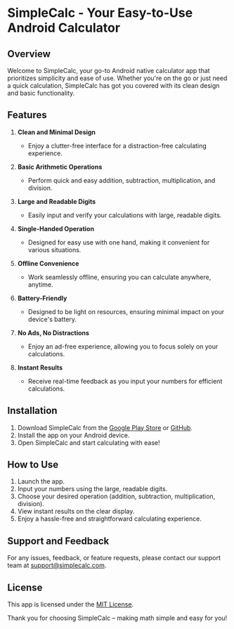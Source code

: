 # SimpleCalc - Your Easy-to-Use Android Calculator

## Overview

Welcome to SimpleCalc, your go-to Android native calculator app that prioritizes simplicity and ease of use. Whether you're on the go or just need a quick calculation, SimpleCalc has got you covered with its clean design and basic functionality.

## Features

1. **Clean and Minimal Design**
   - Enjoy a clutter-free interface for a distraction-free calculating experience.

2. **Basic Arithmetic Operations**
   - Perform quick and easy addition, subtraction, multiplication, and division.

3. **Large and Readable Digits**
   - Easily input and verify your calculations with large, readable digits.

4. **Single-Handed Operation**
   - Designed for easy use with one hand, making it convenient for various situations.

5. **Offline Convenience**
   - Work seamlessly offline, ensuring you can calculate anywhere, anytime.

6. **Battery-Friendly**
   - Designed to be light on resources, ensuring minimal impact on your device's battery.

7. **No Ads, No Distractions**
   - Enjoy an ad-free experience, allowing you to focus solely on your calculations.

8. **Instant Results**
   - Receive real-time feedback as you input your numbers for efficient calculations.

## Installation

1. Download SimpleCalc from the [Google Play Store](#) or [GitHub](#).
2. Install the app on your Android device.
3. Open SimpleCalc and start calculating with ease!

## How to Use

1. Launch the app.
2. Input your numbers using the large, readable digits.
3. Choose your desired operation (addition, subtraction, multiplication, division).
4. View instant results on the clear display.
5. Enjoy a hassle-free and straightforward calculating experience.

## Support and Feedback

For any issues, feedback, or feature requests, please contact our support team at [support@simplecalc.com](mailto:support@simplecalc.com).

## License

This app is licensed under the [MIT License](LICENSE.md).

Thank you for choosing SimpleCalc – making math simple and easy for you!
